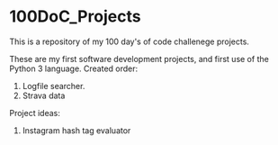 # 100DoC_Projects
This is a repository of my 100 day's of code challenege projects.

These are my first software development projects, and first use of the Python 3 language.
Created order:
1. Logfile searcher.
2. Strava data


Project ideas:
1. Instagram hash tag evaluator 
